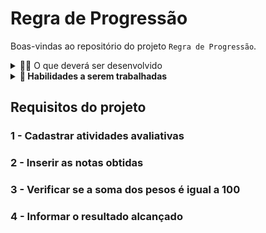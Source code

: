 # Regra de Progressão

Boas-vindas ao repositório do projeto `Regra de Progressão`.  


<details>
  <summary>👨‍💻 O que deverá ser desenvolvido</summary><br />

Este projeto tem como objetivo auxiliar os estudantes da Trybe a gerenciar suas atividades avaliativas e acompanhar seu progresso ao longo dos períodos de estudo. A seguir, detalhamos as funcionalidades e o propósito deste programa implementado em Java.

Funcionalidades
Cadastro de Atividades Avaliativas:

Os estudantes podem cadastrar diversas atividades avaliativas, como exercícios e projetos, para cada período de estudo.

Inserção de Notas:

É possível inserir as notas obtidas em cada uma das atividades cadastradas para o período.

Cálculo do Percentual Alcançado:
O programa calcula automaticamente o percentual alcançado com base nas notas inseridas, oferecendo uma visão clara do desempenho do estudante.

Determinação de Aprovação ou Reprovação:
Com base no percentual alcançado (85% é o mínimo exigido), o programa indica se o estudante foi aprovado ou reprovado no período.

</details>

<details>
  <summary><strong>📝 Habilidades a serem trabalhadas</strong></summary>

Neste exercício, verificamos se você é capaz de:

- `Lembrar`
  Será necessário lembrar os conceitos e as instruções relacionados ao programa em Java, bem como as regras e as etapas do sistema de avaliação da Trybe.

- `Compreender`
  Será necessário compreender os requisitos e as funcionalidades do programa em Java, assim como a lógica por trás do cálculo do percentual alcançado.

- `Aplicar`
  Será necessário aplicar seus conhecimentos em programação Java para desenvolver o programa que permite cadastrar atividades, inserir notas e calcular o percentual alcançado.

- `Analisar`
  Durante o desenvolvimento do programa, a pessoa estudante analisará diferentes casos de uso e situações para garantir que o programa funcione corretamente em diversas circunstâncias.

- `Avaliar`
  A avaliação das notas e dos cálculos do percentual alcançados permitirá à pessoa estudante que avalie o próprio desempenho e determine se ela foi aprovada ou reprovada.

- `Criar`
  A criação do programa em Java em si é um ato criativo, em que a pessoa estudante construirá um sistema funcional que atende aos requisitos estabelecidos.

- `Solucionar problemas`
  Durante o desenvolvimento do programa, podem surgir desafios e problemas que exigirão habilidades de resolução de problemas para identificar e corrigir os erros.

</details>

## Requisitos do projeto

### 1 - Cadastrar atividades avaliativas
### 2 - Inserir as notas obtidas
### 3 - Verificar se a soma dos pesos é igual a 100
### 4 - Informar o resultado alcançado 


